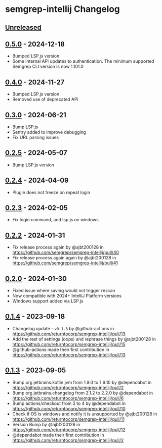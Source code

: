 <!-- Keep a Changelog guide -> https://keepachangelog.com -->

# semgrep-intellij Changelog

## [Unreleased]

## [0.5.0] - 2024-12-18

- Bumped LSP.js version
- Some internal API updates to authentication. The minimum supported Semgrep
  CLI version is now 1.101.0

## [0.4.0] - 2024-11-27

- Bumped LSP.js version
- Removed use of deprecated API

## [0.3.0] - 2024-06-21

- Bump LSP.js
- Sentry added to improve debugging
- Fix URL parsing issues

## [0.2.5] - 2024-05-07

- Bump LSP.js version

## [0.2.4] - 2024-04-09

- Plugin does not freeze on repeat login

## [0.2.3] - 2024-02-05

- Fix login command, and lsp.js on windows

## [0.2.2] - 2024-01-31

- Fix release process again by @ajbt200128 in https://github.com/semgrep/semgrep-intellij/pull/40
- Fix release process again again by @ajbt200128 in https://github.com/semgrep/semgrep-intellij/pull/41

## [0.2.0] - 2024-01-30

- Fixed issue where saving would not trigger rescan
- Now compatible with 2024+ IntelliJ Platform versions
- Windows support added via LSP.js

## [0.1.4] - 2023-09-18

- Changelog update - `v0.1.3` by @github-actions in https://github.com/returntocorp/semgrep-intellij/pull/13
- Add the rest of settings (oops) and rephrase things by @ajbt200128 in https://github.com/returntocorp/semgrep-intellij/pull/15
- @github-actions made their first contribution in https://github.com/returntocorp/semgrep-intellij/pull/13

## [0.1.3] - 2023-09-05

- Bump org.jetbrains.kotlin.jvm from 1.9.0 to 1.9.10 by @dependabot in https://github.com/returntocorp/semgrep-intellij/pull/2
- Bump org.jetbrains.changelog from 2.1.2 to 2.2.0 by @dependabot in https://github.com/returntocorp/semgrep-intellij/pull/6
- Bump actions/checkout from 3 to 4 by @dependabot in https://github.com/returntocorp/semgrep-intellij/pull/10
- Check if OS is windows and notify it is unsupported by @ajbt200128 in https://github.com/returntocorp/semgrep-intellij/pull/11
- Version Bump by @ajbt200128 in https://github.com/returntocorp/semgrep-intellij/pull/12
- @dependabot made their first contribution in https://github.com/returntocorp/semgrep-intellij/pull/2

[Unreleased]: https://github.com/semgrep/semgrep-intellij/compare/v0.5.0...HEAD
[0.5.0]: https://github.com/semgrep/semgrep-intellij/compare/v0.4.0...v0.5.0
[0.4.0]: https://github.com/semgrep/semgrep-intellij/compare/v0.3.0...v0.4.0
[0.3.0]: https://github.com/semgrep/semgrep-intellij/compare/v0.2.5...v0.3.0
[0.2.5]: https://github.com/semgrep/semgrep-intellij/compare/v0.2.4...v0.2.5
[0.2.4]: https://github.com/semgrep/semgrep-intellij/compare/v0.2.3...v0.2.4
[0.2.3]: https://github.com/semgrep/semgrep-intellij/compare/v0.2.2...v0.2.3
[0.2.2]: https://github.com/semgrep/semgrep-intellij/compare/v0.2.0...v0.2.2
[0.2.0]: https://github.com/semgrep/semgrep-intellij/compare/v0.1.4...v0.2.0
[0.1.4]: https://github.com/semgrep/semgrep-intellij/compare/v0.1.3...v0.1.4
[0.1.3]: https://github.com/semgrep/semgrep-intellij/commits/v0.1.3
